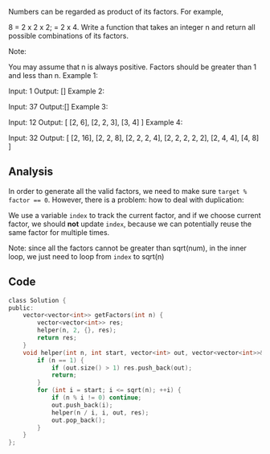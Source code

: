 Numbers can be regarded as product of its factors. For example,

8 = 2 x 2 x 2;
  = 2 x 4.
Write a function that takes an integer n and return all possible combinations of its factors.

Note:

You may assume that n is always positive.
Factors should be greater than 1 and less than n.
Example 1:

Input: 1
Output: []
Example 2:

Input: 37
Output:[]
Example 3:

Input: 12
Output:
[
  [2, 6],
  [2, 2, 3],
  [3, 4]
]
Example 4:

Input: 32
Output:
[
  [2, 16],
  [2, 2, 8],
  [2, 2, 2, 4],
  [2, 2, 2, 2, 2],
  [2, 4, 4],
  [4, 8]
]

## Analysis

In order to generate all the valid factors, we need to make sure `target % factor == 0`. However, there is a problem: how to deal with duplication:

We use a variable `index` to track the current factor, and if we choose current factor, we should **not** update `index`, because we can potentially reuse the same factor for multiple times.

Note: since all the factors cannot be greater than sqrt(num), in the inner loop, we just need to loop from `index` to sqrt(n)

## Code

```c
class Solution {
public:
    vector<vector<int>> getFactors(int n) {
        vector<vector<int>> res;
        helper(n, 2, {}, res);
        return res;
    }
    void helper(int n, int start, vector<int> out, vector<vector<int>>& res) {
        if (n == 1) {
            if (out.size() > 1) res.push_back(out);
            return;
        }
        for (int i = start; i <= sqrt(n); ++i) {
            if (n % i != 0) continue;
            out.push_back(i);
            helper(n / i, i, out, res);
            out.pop_back();
        }
    }
};
```